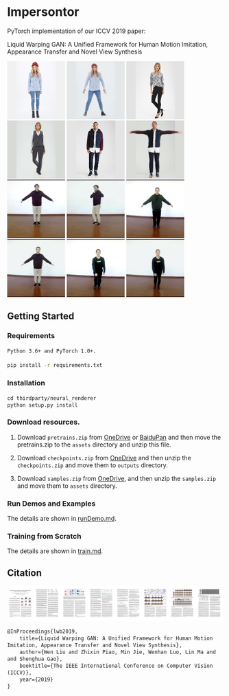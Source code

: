# Impersontor
PyTorch implementation of our ICCV 2019 paper:

Liquid Warping GAN: A Unified Framework for Human Motion Imitation, Appearance Transfer and Novel View Synthesis

<p float="center">
	<img src='assets/motion/Sweaters-id_0000088807_4_full.jpg' width="135"/>
  	<img src='assets/motion/mixamo_0007_Sweaters-id_0000088807_4_full.gif' width="135"/>
  	<img src='assets/appearance/Sweaters-id_0000337302_4_full.jpg' width="135"/>
	<img src='assets/appearance/Sweaters-id_0000337302_4_full.gif' width="135"/>
	<img src='assets/novel/Jackets_Vests-id_0000071603_4_full.jpg' width="135"/>
    <img src='assets/novel/Jackets_Vests-id_0000071603_4_full.gif' width="135"/>
    <img src='assets/motion/000.jpg' width="135"/>    
  	<img src='assets/motion/mixamo_0031_000.gif' width="135"/>
  	<img src='assets/appearance/001_19_1_000.jpg' width="135"/>
	<img src='assets/appearance/001_19_1_000.gif' width="135"/>
	<img src='assets/novel/novel_3.jpg' width="135"/>
    <img src='assets/novel/novel_3.gif' width="135"/>
</p>

## Getting Started
### Requirements
``` bash
Python 3.6+ and PyTorch 1.0+.

pip install -r requirements.txt
```

### Installation
```shell
cd thirdparty/neural_renderer
python setup.py install
```

### Download resources.
1. Download `pretrains.zip` from [OneDrive]("https://1drv.ms/u/s!AjjUqiJZsj8whLNw4QyntCMsDKQjSg?e=L77Elv") or
[BaiduPan]("https://pan.baidu.com/s/11S7Z6Jj3WAfVNxBWyBjW6w") and then move the pretrains.zip to 
the `assets` directory and unzip this file.

2. Download `checkpoints.zip` from [OneDrive]("https://1drv.ms/u/s!AjjUqiJZsj8whLNyoEh67Uu0LlxquA?e=dkOnhQ") and then 
unzip the `checkpoints.zip` and move them to `outputs` directory.

3. Download `samples.zip` from [OneDrive]("https://1drv.ms/u/s!AjjUqiJZsj8whLNxCKkPaJnqxbbodQ?e=40uty2"), and then
unzip the `samples.zip` and move them to `assets` directory.

### Run Demos and Examples
The details are shown in [runDemo.md](./doc/runDemo.md).

### Training from Scratch
The details are shown in [train.md](./doc/train.md).

## Citation
![thunmbnail](assets/thumbnail.jpg)
```
@InProceedings{lwb2019,
    title={Liquid Warping GAN: A Unified Framework for Human Motion Imitation, Appearance Transfer and Novel View Synthesis},
    author={Wen Liu and Zhixin Piao, Min Jie, Wenhan Luo, Lin Ma and and Shenghua Gao},
    booktitle={The IEEE International Conference on Computer Vision (ICCV)},
    year={2019}
}
```
